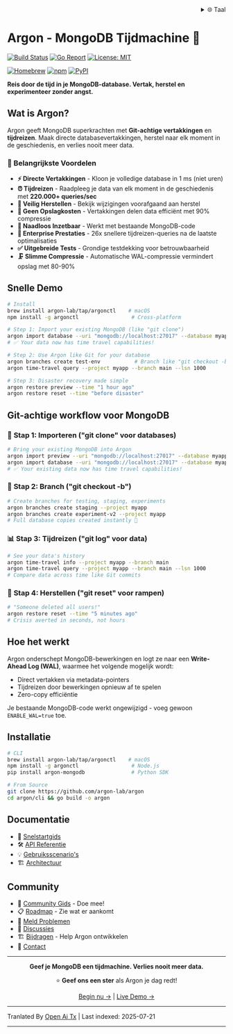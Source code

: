 <div align="right">
  <details>
    <summary >🌐 Taal</summary>
    <div>
      <div align="center">
        <a href="https://openaitx.github.io/view.html?user=argon-lab&project=argon&lang=en">Engels</a>
        | <a href="https://openaitx.github.io/view.html?user=argon-lab&project=argon&lang=zh-CN">简体中文</a>
        | <a href="https://openaitx.github.io/view.html?user=argon-lab&project=argon&lang=zh-TW">繁體中文</a>
        | <a href="https://openaitx.github.io/view.html?user=argon-lab&project=argon&lang=ja">日本語</a>
        | <a href="https://openaitx.github.io/view.html?user=argon-lab&project=argon&lang=ko">한국어</a>
        | <a href="https://openaitx.github.io/view.html?user=argon-lab&project=argon&lang=hi">हिन्दी</a>
        | <a href="https://openaitx.github.io/view.html?user=argon-lab&project=argon&lang=th">ไทย</a>
        | <a href="https://openaitx.github.io/view.html?user=argon-lab&project=argon&lang=fr">Frans</a>
        | <a href="https://openaitx.github.io/view.html?user=argon-lab&project=argon&lang=de">Duits</a>
        | <a href="https://openaitx.github.io/view.html?user=argon-lab&project=argon&lang=es">Spaans</a>
        | <a href="https://openaitx.github.io/view.html?user=argon-lab&project=argon&lang=it">Italiaans</a>
        | <a href="https://openaitx.github.io/view.html?user=argon-lab&project=argon&lang=ru">Russisch</a>
        | <a href="https://openaitx.github.io/view.html?user=argon-lab&project=argon&lang=pt">Portugees</a>
        | <a href="https://openaitx.github.io/view.html?user=argon-lab&project=argon&lang=nl">Nederlands</a>
        | <a href="https://openaitx.github.io/view.html?user=argon-lab&project=argon&lang=pl">Pools</a>
        | <a href="https://openaitx.github.io/view.html?user=argon-lab&project=argon&lang=ar">العربية</a>
        | <a href="https://openaitx.github.io/view.html?user=argon-lab&project=argon&lang=fa">فارسی</a>
        | <a href="https://openaitx.github.io/view.html?user=argon-lab&project=argon&lang=tr">Turks</a>
        | <a href="https://openaitx.github.io/view.html?user=argon-lab&project=argon&lang=vi">Vietnamees</a>
        | <a href="https://openaitx.github.io/view.html?user=argon-lab&project=argon&lang=id">Bahasa Indonesisch</a>
      </div>
    </div>
  </details>
</div>

# Argon - MongoDB Tijdmachine 🚀

[![Build Status](https://github.com/argon-lab/argon/actions/workflows/ci.yml/badge.svg)](https://github.com/argon-lab/argon/actions/workflows/ci.yml)
[![Go Report](https://goreportcard.com/badge/github.com/argon-lab/argon)](https://goreportcard.com/report/github.com/argon-lab/argon)
[![License: MIT](https://img.shields.io/badge/License-MIT-yellow.svg)](https://opensource.org/licenses/MIT)

[![Homebrew](https://img.shields.io/badge/Homebrew-argonctl-orange?logo=homebrew)](https://github.com/argon-lab/homebrew-tap)
[![npm](https://img.shields.io/npm/v/argonctl?logo=npm&label=npm)](https://www.npmjs.com/package/argonctl)
[![PyPI](https://img.shields.io/pypi/v/argon-mongodb?logo=pypi&label=PyPI)](https://pypi.org/project/argon-mongodb/)

**Reis door de tijd in je MongoDB-database. Vertak, herstel en experimenteer zonder angst.**

## Wat is Argon?

Argon geeft MongoDB superkrachten met **Git-achtige vertakkingen** en **tijdreizen**. Maak directe databasevertakkingen, herstel naar elk moment in de geschiedenis, en verlies nooit meer data.

### 🎯 Belangrijkste Voordelen

- **⚡ Directe Vertakkingen** - Kloon je volledige database in 1 ms (niet uren)
- **⏰ Tijdreizen** - Raadpleeg je data van elk moment in de geschiedenis met **220.000+ queries/sec**
- **🔄 Veilig Herstellen** - Bekijk wijzigingen voorafgaand aan herstel
- **💾 Geen Opslagkosten** - Vertakkingen delen data efficiënt met 90% compressie
- **🔌 Naadloos Inzetbaar** - Werkt met bestaande MongoDB-code
- **🚀 Enterprise Prestaties** - 26x snellere tijdreizen-queries na de laatste optimalisaties
- **✅ Uitgebreide Tests** - Grondige testdekking voor betrouwbaarheid
- **🗜️ Slimme Compressie** - Automatische WAL-compressie vermindert opslag met 80-90%

## Snelle Demo

```bash
# Install
brew install argon-lab/tap/argonctl    # macOS
npm install -g argonctl                 # Cross-platform

# Step 1: Import your existing MongoDB (like "git clone")
argon import database --uri "mongodb://localhost:27017" --database myapp --project myapp
# ✅ Your data now has time travel capabilities!

# Step 2: Use Argon like Git for your database
argon branches create test-env           # Branch like "git checkout -b"
argon time-travel query --project myapp --branch main --lsn 1000

# Step 3: Disaster recovery made simple
argon restore preview --time "1 hour ago"
argon restore reset --time "before disaster"
```
## Git-achtige workflow voor MongoDB

### 🔄 **Stap 1: Importeren ("git clone" voor databases)**

```bash
# Bring your existing MongoDB into Argon
argon import preview --uri "mongodb://localhost:27017" --database myapp
argon import database --uri "mongodb://localhost:27017" --database myapp --project myapp
# ✅ Your existing data now has time travel capabilities!
```
### 🧪 **Stap 2: Branch ("git checkout -b")**

```bash
# Create branches for testing, staging, experiments
argon branches create staging --project myapp
argon branches create experiment-v2 --project myapp
# Full database copies created instantly 🚀
```
### 📊 **Stap 3: Tijdreizen ("git log" voor data)**

```bash
# See your data's history
argon time-travel info --project myapp --branch main
argon time-travel query --project myapp --branch main --lsn 1000
# Compare data across time like Git commits
```
### 🚨 **Stap 4: Herstellen ("git reset" voor rampen)**

```bash
# "Someone deleted all users!"
argon restore reset --time "5 minutes ago"
# Crisis averted in seconds, not hours
```
## Hoe het werkt

Argon onderschept MongoDB-bewerkingen en logt ze naar een **Write-Ahead Log (WAL)**, waarmee het volgende mogelijk wordt:
- Direct vertakken via metadata-pointers
- Tijdreizen door bewerkingen opnieuw af te spelen
- Zero-copy efficiëntie

Je bestaande MongoDB-code werkt ongewijzigd - voeg gewoon `ENABLE_WAL=true` toe.

## Installatie


```bash
# CLI
brew install argon-lab/tap/argonctl    # macOS
npm install -g argonctl                 # Node.js
pip install argon-mongodb               # Python SDK

# From Source
git clone https://github.com/argon-lab/argon
cd argon/cli && go build -o argon
```
## Documentatie

- 📖 [Snelstartgids](https://raw.githubusercontent.com/argon-lab/argon/master/./docs/QUICK_START.md)
- 🛠️ [API Referentie](https://raw.githubusercontent.com/argon-lab/argon/master/./docs/API_REFERENCE.md)
- 💡 [Gebruiksscenario's](https://raw.githubusercontent.com/argon-lab/argon/master/./docs/USE_CASES.md)
- 🏗️ [Architectuur](https://raw.githubusercontent.com/argon-lab/argon/master/./docs/ARCHITECTURE.md)

## Community

- 🤝 [Community Gids](https://raw.githubusercontent.com/argon-lab/argon/master/./COMMUNITY.md) - Doe mee!
- 📋 [Roadmap](https://raw.githubusercontent.com/argon-lab/argon/master/./ROADMAP.md) - Zie wat er aankomt
- 🐛 [Meld Problemen](https://github.com/argon-lab/argon/issues)
- 💬 [Discussies](https://github.com/argon-lab/argon/discussions)
- 🏗️ [Bijdragen](https://raw.githubusercontent.com/argon-lab/argon/master/./CONTRIBUTING.md) - Help Argon ontwikkelen
- 📧 [Contact](https://www.argonlabs.tech)

---

<div align="center">

**Geef je MongoDB een tijdmachine. Verlies nooit meer data.**

⭐ **Geef ons een ster** als Argon je dag redt!

[Begin nu →](https://raw.githubusercontent.com/argon-lab/argon/master/docs/QUICK_START.md) | [Live Demo →](https://console.argonlabs.tech)

</div>


---

Tranlated By [Open Ai Tx](https://github.com/OpenAiTx/OpenAiTx) | Last indexed: 2025-07-21

---